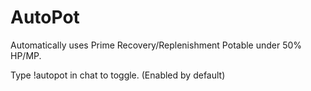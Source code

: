 # AutoPot

Automatically uses Prime Recovery/Replenishment Potable under 50% HP/MP.

Type !autopot in chat to toggle. (Enabled by default)
